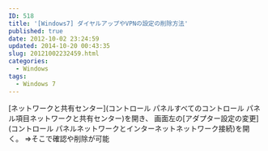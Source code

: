 ```yaml
---
ID: 518
title: '[Windows7] ダイヤルアップやVPNの設定の削除方法'
published: true
date: 2012-10-02 23:24:59
updated: 2014-10-20 00:43:35
slug: 20121002232459.html
categories:
  - Windows
tags:
  - Windows 7
---
```

[ネットワークと共有センター](コントロール パネルすべてのコントロール パネル項目ネットワークと共有センター)を開き、
画面左の[アダプター設定の変更](コントロール パネルネットワークとインターネットネットワーク接続)を開く。
⇒そこで確認や削除が可能